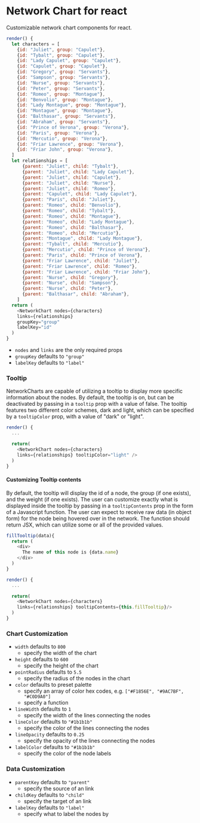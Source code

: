 # Network Chart for react
Customizable network chart components for react.

```javascript
render() {
  let characters = [
    {id: "Juliet", group: "Capulet"},
    {id: "Tybalt", group: "Capulet"},
    {id: "Lady Capulet", group: "Capulet"},
    {id: "Capulet", group: "Capulet"},
    {id: "Gregory", group: "Servants"},
    {id: "Sampson", group: "Servants"},
    {id: "Nurse", group: "Servants"},
    {id: "Peter", group: "Servants"},
    {id: "Romeo", group: "Montague"},
    {id: "Benvolio", group: "Montague"},
    {id: "Lady Montague", group: "Montague"},
    {id: "Montague", group: "Montague"},
    {id: "Balthasar", group: "Servants"},
    {id: "Abraham", group: "Servants"},
    {id: "Prince of Verona", group: "Verona"},
    {id: "Paris", group: "Verona"},
    {id: "Mercutio", group: "Verona"},
    {id: "Friar Lawrence", group: "Verona"},
    {id: "Friar John", group: "Verona"},
  ]
  let relationships = [
      {parent: "Juliet", child: "Tybalt"},
      {parent: "Juliet", child: "Lady Capulet"},
      {parent: "Juliet", child: "Capulet"},
      {parent: "Juliet", child: "Nurse"},
      {parent: "Juliet", child: "Romeo"},
      {parent: "Capulet", child: "Lady Capulet"},
      {parent: "Paris", child: "Juliet"},
      {parent: "Romeo", child: "Benvolio"},
      {parent: "Romeo", child: "Tybalt"},
      {parent: "Romeo", child: "Montague"},
      {parent: "Romeo", child: "Lady Montague"},
      {parent: "Romeo", child: "Balthasar"},
      {parent: "Romeo", child: "Mercutio"},
      {parent: "Montague", child: "Lady Montague"},
      {parent: "Tybalt", child: "Mercutio"},
      {parent: "Mercutio", child: "Prince of Verona"},
      {parent: "Paris", child: "Prince of Verona"},
      {parent: "Friar Lawrence", child: "Juliet"},
      {parent: "Friar Lawrence", child: "Romeo"},
      {parent: "Friar Lawrence", child: "Friar John"},
      {parent: "Nurse", child: "Gregory"},
      {parent: "Nurse", child: "Sampson"},
      {parent: "Nurse", child: "Peter"},
      {parent: "Balthasar", child: "Abraham"},
    ]
  return (
    <NetworkChart nodes={characters}
    links={relationships}
    groupKey="group"
    labelKey="id"
  )
}
```

- `nodes` and `links` are the only required props
- `groupKey` defaults to `"group"`
- `labelKey` defaults to `"label"`

### Tooltip
NetworkCharts are capable of utilizing a tooltip to display more specific information
about the nodes. By default, the tooltip is on, but can be deactivated by
passing in a `tooltip` prop with a value of false. The tooltip features two different
color schemes, dark and light, which can be specified by a
`tooltipColor` prop, with a value of "dark" or "light".

```javascript
render() {
  ...

  return(
    <NetworkChart nodes={characters}
    links={relationships} tooltipColor="light" />
  )
}
```

#### Customizing Tooltip contents
By default, the tooltip will display the id of a node, the group (if one exists),
and the weight (if one exists). The user can customize exactly what is
displayed inside the tooltip by passing in a `tooltipContents` prop in the form
of a Javascript function. The user can expect to receive raw data (in object form)
for the node being hovered over in the network. The function should return JSX,
which can utilize some or all of the provided values.

```javascript
fillTooltip(data){
  return (
    <div>
      The name of this node is {data.name}
    </div>
  )
}

render() {
  ...

  return(
    <NetworkChart nodes={characters}
    links={relationships} tooltipContents={this.fillTooltip}/>
  )
}
```

### Chart Customization
- `width` defaults to `800`
  - specify the width of the chart
- `height` defaults to `600`
  - specify the height of the chart
- `pointRadius` defaults to `5.5`
  - specify the radius of the nodes in the chart
- `color` defaults to preset palette
  - specify an array of color hex codes, e.g. `["#F1856E", "#9AC7BF", "#C0D9A0"]`
  - specify a function
- `lineWidth` defaults to `1`
  - specify the width of the lines connecting the nodes
- `lineColor` defaults to `"#1b1b1b"`
  - specify the color of the lines connecting the nodes
- `lineOpacity` defaults to `0.25`
  - specify the opacity of the lines connecting the nodes
- `labelColor` defaults to `"#1b1b1b"`
  - specify the color of the node labels

### Data Customization
- `parentKey` defaults to `"parent"`
  - specify the source of an link
- `childKey` defaults to `"child"`
  - specify the target of an link
- `labelKey` defaults to `"label"`
  - specify what to label the nodes by
